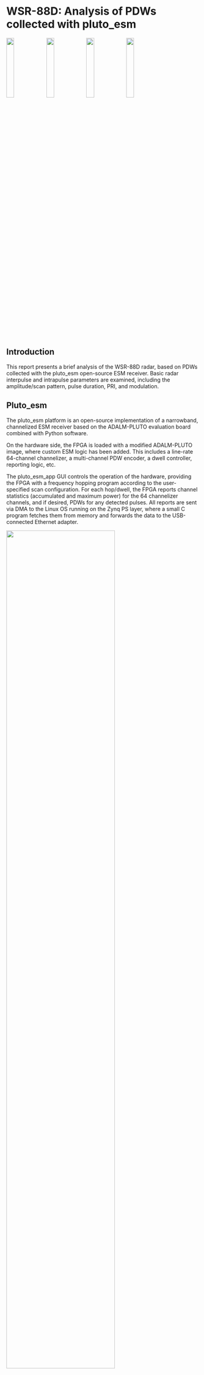 # WSR-88D: Analysis of PDWs collected with pluto_esm
<img src="https://github.com/user-attachments/assets/91ce3a95-0bf7-4f0f-b093-8c67965e64d8" width=20%>
<img src="https://github.com/user-attachments/assets/7c1b1f93-e95a-478e-9d0b-6f071423c391" width=20%>
<img src="https://github.com/user-attachments/assets/36416070-2957-44a5-a75b-3e01404b18e7" width=20%>
<img src="https://github.com/user-attachments/assets/8abfb872-37f5-4b53-b608-e43339b2056d" width=20%>


## Introduction
This report presents a brief analysis of the WSR-88D radar, based on PDWs collected with the pluto_esm open-source ESM receiver. Basic radar interpulse and intrapulse parameters are examined, including the amplitude/scan pattern, pulse duration, PRI, and modulation.

## Pluto_esm
The pluto_esm platform is an open-source implementation of a narrowband, channelized ESM receiver based on the ADALM-PLUTO evaluation board combined with Python software. 

On the hardware side, the FPGA is loaded with a modified ADALM-PLUTO image, where custom ESM logic has been added. This includes a line-rate 64-channel channelizer, a multi-channel PDW encoder, a dwell controller, reporting logic, etc.

The pluto_esm_app GUI controls the operation of the hardware, providing the FPGA with a frequency hopping program according to the user-specified scan configuration. For each hop/dwell, the FPGA reports channel statistics (accumulated and maximum power) for the 64 channelizer channels, and if desired, PDWs for any detected pulses. All reports are sent via DMA to the Linux OS running on the Zynq PS layer, where a small C program fetches them from memory and forwards the data to the USB-connected Ethernet adapter.

<img src="https://github.com/user-attachments/assets/87617445-a41e-4e44-8132-8c5be44d5f16" width=75%>

### Pluto_esm specifications
| Parameter            | Value                      |
|----------------------|:-----------:               |
| Transceiver          | AD9363                     |
| Tuning range         | 70-6000 MHz                | 
| Instantaneous BW     | 56 MHz                     |
| FPGA                 | XC7Z010                    |
| Data link            | 100M Ethernet (emulated)   |
| Channelizer channel count   | 64                  |
| Channelizer spacing (~BW)   | 0.96 MHz            |
| Channelizer sampling freq   | 1.92 MHz            |

### Pluto_esm PDWs
PDWs are stored by pluto_esm_app in json format. An example is annotated below:
```
{"time": [2024, 12, 25, 16, 10, 39, 2, 360, 0], "sec_frac": 0.08308243751525879,    # logging timestamp
  "data": {
    "msg_seq_num": 2,               # internal message sequence number
    "msg_type": 32,                 # internal message type
    "dwell_seq_num": 0,             # dwell sequence number
    "pulse_seq_num": 1,             # per-channel pulse sequence number
    "pulse_channel": 46,            # channelizer channel index
    "pulse_threshold": 8,           # current threshold
    "pulse_power_accum": 107,       # pulse power (I^2 + Q^2) accumulator
    "pulse_duration": 3,            # pulse duration, in channelizer channel cycles (1.92 MHz)
    "pulse_frequency": 0,           # currently unused
    "pulse_start_time": 376756312,  # pulse TOA, in system clock cycles (245.76 MHz, 4x the ADC sampling frequency)
    "buffered_frame_index": 1,      # internal IQ capture index
    "buffered_frame_valid": 1,      # IQ capture valid flag
    "buffered_frame_data": [[0, -1], [-1, 0],   # raw IQ data of the pulse: 8 samples before the trigger point, up to 40 samples after
    "channel_frequency": 2893.44,   # channelizer channel frequency
    "dwell_channel_entry": {        # channel statistics (spectrum analyzer)
      "index": 46,                    # channelizer channel index
      "accum": 22969,                 # channel power accumulator (I^2 + Q^2) for the current dwell
      "max": 139                      # channel power max value for the current dwell
    },
    "dwell_threshold_shift": 3,     # automatic threshold control setting
    "modulation_data": null         # modulation analysis performed by pluto_esm_app using the raw IQ data - no modulation detected
  }
}
```

## Collection setup
* WSR-88D to receiver: R=45 mi, $$\epsilon$$=-1.2&deg;.
* VCP: 215
* Data was collected using a vertically-polarized broadband (700-6000 MHz) antenna.
* To improve coverage, an emitter-specific config was used after the operating frequency was found with a broadband scan.
```
{
    "sim_mode": {"enable": 0, "filename": "./log/recorded_data-20241125-174304.log"},
    "enable_recording": 1,
    "analysis_config": {
      "enable_pdw_recording": 1,
      "modulation_threshold": 0.25,
      "pulsed_emitter_search": {"expected_pulse_count": 0.1, "PW_range_scaling": [0.25, 1.25], "PRI_range_scaling": [0.75, 1.25]},
      "modulation_analysis": {"FM_threshold_residual": 0.05, "FM_threshold_r_squared": 0.5, "FM_threshold_slope": 1000, "FM_min_samples": 8}
    },
    "fast_lock_config": {"recalibration_interval": 60.0, "recalibration_pause": 2.0},
    "dwell_config": {"freq_start": 96.0, "freq_step": 48.0, "channel_step": 0.96},
    "scan_config": {
      "randomize_scan_order": 0,
      "include_freqs": [
          {"freq_range": [2890, 2895], "dwell_time": 0.200, "comment": "WSR-88D"}
      ],
      "exclude_freqs": [
      ]
    },
    "emitter_config": {
        "pulsed_emitters": [
            {"name": "WSR-88D", "freq_range": [2700, 3000], "PW_range": [1.57, 4.57], "PRI_range": [760, 3150],   "priority": 2, "threshold_dB": 9}
        ],
        "cw_emitters": [
        ]
    },
    "pluto_dma_reader_path": "../pluto_dma_reader/pluto_dma_reader",
    "pluto_credentials": {"username": "root", "password": "analog"},
    "graphics": {"fullscreen": 1, "noframe": 1}
}
```

## Collection analysis
* The `radar_analysis_ARSR_4.m` and `modulation_analysis.m` scripts are used to generate the plots and tables below.
* `analysis-20241225-161037.log` contains the collected PDWs used to generate the plots. Several other PDW logs are available in the same directory.
* MATLAB: R2023b

### Frequency
* Pulses were detected in three channels, centered at 1252.80, 1253.76, and 1336.32 MHz.
* Pulses are detected in the adjacent channels at 1252.80 and 1253.76 MHz due to FMOP (the frequency moving from one channel to another within the pulse).
  
![image](./analysis-20241218-155827-ARSR-4_fig_1.png)

### Pulse duration
* The upper frequency exhibits a narrow peak near 59 us, while the lower two frequencies have broad peaks centered near 70 and 38 us.
* The lower channels, being adjacent, have overlapping frequency frequency responses. Therefore, the total duration of the lower frequency pulse should be lower than 70+38 = 108 us.
* Overall, the collected pulse durations are consistent with the values published in open literature: 60 us for the high frequency and 90 us for the low frequency.
  
![image](./analysis-20241218-155827-ARSR-4_fig_2.png)

### Scan
* A 12 second scan period is clearly apparent.

![image](./analysis-20241218-155827-ARSR-4_fig_3.png)
![image](./analysis-20241218-155827-ARSR-4_fig_3_detail.png)

### PRI
* The ARSR-4 uses a PRI stagger.
* Computing a full PRI histogram (a histogram of the TOA differences between a given pulse and multiple subsequent pulses), we find a single prominent peak at the common stagger sum, around 41667 us.
* As expected, the PRI pattern is the same between frequencies.

![image](./analysis-20241218-155827-ARSR-4_fig_4.png)

* With a first-level PRI histogram (TOA differences of adjacent pulses only), the stagger pattern is easier to see.

![image](./analysis-20241218-155827-ARSR-4_fig_5.png)

* Finally, we can identify the PRIs via automatic clustering.

![image](./analysis-20241218-155827-ARSR-4_fig_9.png)

* Applying a threshold to eliminate spurious values, we find that there are nine PRIs:
```
PRI clustering, freq=1336.32:
   1: median: 1957.29  N: 3272
   3: median: 3336.98  N:13396
   5: median: 4203.65  N: 3628
   6: median: 4901.56  N: 3557
   8: median: 2382.29  N: 3206
   9: median: 3604.17  N: 3577
  11: median: 2839.58  N: 3240
  12: median: 4540.10  N: 3562
  13: median: 3891.15  N: 3605
```

### Raster/PRI stagger
* Plotting the pulse TOAs in raster format (fast time vs slow time), the stagger pattern appears to be stable over time.
* By automatically clustering the vertical traces, we find the exact stagger pattern, which consists of 12 PRIs.

![image](./analysis-20241218-155827-ARSR-4_fig_10.png)
![image](./analysis-20241218-155827-ARSR-4_fig_11.png)

```
Stagger pattern from raster, freq=1336.32:
   1: PRI: 3337.03 us   PRF: 299.67 Hz
   2: PRI: 2382.05 us   PRF: 419.81 Hz
   3: PRI: 3891.40 us   PRF: 256.98 Hz
   4: PRI: 4203.45 us   PRF: 237.90 Hz
   5: PRI: 3336.61 us   PRF: 299.71 Hz
   6: PRI: 2839.61 us   PRF: 352.16 Hz
   7: PRI: 3336.90 us   PRF: 299.68 Hz
   8: PRI: 4901.66 us   PRF: 204.01 Hz
   9: PRI: 3337.08 us   PRF: 299.66 Hz
  10: PRI: 1956.84 us   PRF: 511.03 Hz
  11: PRI: 3604.05 us   PRF: 277.47 Hz
  12: PRI: 4540.30 us   PRF: 220.25 Hz
```

### Modulation
* The ARSR-4 employs frequency modulation, and this is apparent in the raw IQ data provided with PDWs captured by pluto_esm.
* The two plots below show some example IQ captures (at 1336.32 MHz), for high and low SNRs.
* By computing the phase, unwrapping, diffing, and then fitting a line, the FM slope can be computed.

![image](./analysis-20241218-155827-ARSR-4_fig_21.png)
![image](./analysis-20241218-155827-ARSR-4_fig_22.png)

* The pluto_esm software attempts to detect FMOP for each PDW IQ capture that it receives, using the technique described above.
* From the summary statistics (again for 1336.32 MHz), we find a slope of roughly 20 kHz/us. This corresponds to a total excursion of roughly 1.2 MHz.
```
>> modulation_analysis
SNR > 30.0 dB:
example [1]: normr= 2520.4  r_squared=0.983  snr= 43.4  44.2 -- slope: -20161.6
example [2]: normr= 3935.3  r_squared=0.957  snr= 58.5  77.3 -- slope: -19892.0
example [3]: normr= 3070.1  r_squared=0.974  snr= 88.3  61.2 -- slope: -20111.7
example [4]: normr= 3922.7  r_squared=0.957  snr=114.5 130.0 -- slope: -19827.4
Hardware detection summary: num_pulses=1920  num_detected_FM=1920 (100.0%)  mean_r_squared=0.972 mean_slope=-20307.1 mean_residual=10699.4

SNR < 15.0 dB:
example [1]: normr= 6955.5  r_squared=0.860  snr=  3.2   3.4 -- slope: -18337.1
example [2]: normr= 8001.2  r_squared=0.802  snr=  2.4   1.4 -- slope: -17179.3
example [3]: normr= 8647.9  r_squared=0.841  snr=  2.6   8.0 -- slope: -21209.2
example [4]: normr=12752.5  r_squared=0.707  snr=  1.5   4.2 -- slope: -21109.1
Hardware detection summary: num_pulses=4106  num_detected_FM=4105 (100.0%)  mean_r_squared=0.806 mean_slope=-19975.4 mean_residual=44907.4
```
